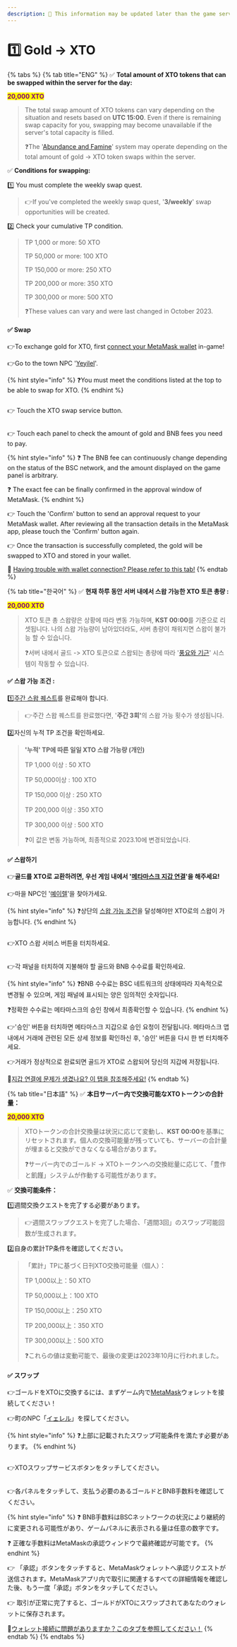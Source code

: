 ```yaml
---
description: 🛑 This information may be updated later than the game server data.
---
```


# 1️⃣ Gold -> XTO

{% tabs %}
{% tab title="ENG" %}
✅ **Total amount of XTO tokens that can be swapped within the server for the day:**&#x20;

<mark style="color:purple;">**20,000 XTO**</mark>

> The total swap amount of XTO tokens can vary depending on the situation and resets based on **UTC 15:00**. Even if there is remaining swap capacity for you, swapping may become unavailable if the server's total capacity is filled.
>
> ❓The '[Abundance and Famine](abundance-and-famine.md#eng)' system may operate depending on the total amount of gold -> XTO token swaps within the server.

✅ **Conditions for swapping:**

1️⃣ You must complete the weekly swap quest.&#x20;

> 👉If you've completed the weekly swap quest, '**3/weekly**' swap opportunities will be created.

2️⃣ Check your cumulative TP condition.

> TP 1,000 or more: 50 XTO&#x20;
>
> TP 50,000 or more: 100 XTO&#x20;
>
> TP 150,000 or more: 250 XTO&#x20;
>
> TP 200,000 or more: 350 XTO&#x20;
>
> TP 300,000 or more: 500 XTO
>
> ❓These values can vary and were last changed in October 2023.

#### ✅ Swap

👉To exchange gold for XTO, first [connect your MetaMask wallet](../../getting-started-guide/wallet-connection/connecting-games-and-metamask.md#eng) in-game!

👉Go to the town NPC '[Yeyilel](../../field-info/rotten-hill/npc-rotten-hill.md#yeyilel-yeireru)'.

{% hint style="info" %}
❓You must meet the conditions listed at the top to be able to swap for XTO.
{% endhint %}

<figure><img src="../../.gitbook/assets/image (149).png" alt=""><figcaption></figcaption></figure>

👉 Touch the XTO swap service button.

<figure><img src="../../.gitbook/assets/image (153).png" alt=""><figcaption></figcaption></figure>

👉 Touch each panel to check the amount of gold and BNB fees you need to pay.

{% hint style="info" %}
❓ The BNB fee can continuously change depending on the status of the BSC network, and the amount displayed on the game panel is arbitrary.&#x20;

❓ The exact fee can be finally confirmed in the approval window of MetaMask.
{% endhint %}

👉 Touch the 'Confirm' button to send an approval request to your MetaMask wallet. After reviewing all the transaction details in the MetaMask app, please touch the 'Confirm' button again.&#x20;

👉 Once the transaction is successfully completed, the gold will be swapped to XTO and stored in your wallet.

🛑 [Having trouble with wallet connection? Please refer to this tab!](../../getting-started-guide/wallet-connection/commonly-issues.md#eng)
{% endtab %}

{% tab title="한국어" %}
✅ **현재 하루 동안 서버 내에서 스왑 가능한 XTO 토큰 총량 :**&#x20;

<mark style="color:purple;">**20,000 XTO**</mark>

> XTO 토큰 총 스왑량은 상황에 따라 변동 가능하며, **KST 00:00**를 기준으로 리셋됩니다. 나의 스왑 가능량이 남아있더라도, 서버 총량이 채워지면 스왑이 불가능 할 수 있습니다.
>
> ❓서버 내에서 골드 -> XTO 토큰으로 스왑되는 총량에 따라 '[풍요와 기근](abundance-and-famine.md#undefined-1)' 시스템이 작동할 수 있습니다.

#### ✅ 스왑 가능 조건 :

1️⃣[주간 스왑 퀘스트](../../contents/weekly-swap-quests.md)를 완료해야 합니다.

> 👉주간 스왑 퀘스트를 완료했다면, '**주간 3회'**&#xC758; 스왑 가능 횟수가 생성됩니다.

2️⃣자신의 누적 TP 조건을 확인하세요.

> **'누적' TP에 따른 일일 XTO 스왑 가능량 (개인)**
>
> TP 1,000 이상 : 50 XTO
>
> TP 50,000이상 : 100 XTO&#x20;
>
> TP 150,000 이상 : 250 XTO&#x20;
>
> TP 200,000 이상 : 350 XTO&#x20;
>
> TP 300,000 이상 : 500 XTO
>
> ❓이 값은 변동 가능하며, 최종적으로 2023.10에 변경되었습니다.

#### ✅ 스왑하기

👉**골드를 XTO로 교환하려면, 우선 게임 내에서 '**[**메타마스크 지갑 연결**](../../getting-started-guide/wallet-connection/connecting-games-and-metamask.md#undefined-1)**'을 해주세요!**

👉마을 NPC인 '[예이렐](../../field-info/rotten-hill/npc-rotten-hill.md#yeyilel-yeireru)'을 찾아가세요.

{% hint style="info" %}
❓상단의 [스왑 가능 조건](gold-greater-than-xto.md#undefined-2)을 달성해야만 XTO로의 스왑이 가능합니다.
{% endhint %}

<figure><img src="../../.gitbook/assets/image (149).png" alt=""><figcaption></figcaption></figure>

👉XTO 스왑 서비스 버튼을 터치하세요.

<figure><img src="../../.gitbook/assets/image (153).png" alt=""><figcaption></figcaption></figure>

👉각 패널을 터치하여 지불해야 할 골드와 BNB 수수료를 확인하세요.

{% hint style="info" %}
❓BNB 수수료는 BSC 네트워크의 상태에따라 지속적으로 변경될 수 있으며, 게임 패널에 표시되는 양은 임의적인 숫자입니다.&#x20;

❓정확한 수수료는 메타마스크의 승인 창에서 최종확인할 수 있습니다.
{% endhint %}

👉'승인' 버튼을 터치하면 메타마스크 지갑으로 승인 요청이 전달됩니다. 메타마스크 앱 내에서 거래에 관련된 모든 상세 정보를 확인하신 후, '승인' 버튼을 다시 한 번 터치해주세요.

👉거래가 정상적으로 완료되면 골드가 XTO로 스왑되어 당신의 지갑에 저장됩니다.&#x20;

🛑[지갑 연결에 문제가 생겼나요? 이 탭을 참조해주세요!](../../getting-started-guide/wallet-connection/commonly-issues.md)
{% endtab %}

{% tab title="日本語" %}
✅ **本日サーバー内で交換可能なXTOトークンの合計量：**

<mark style="color:purple;">**20,000 XTO**</mark>

> XTOトークンの合計交換量は状況に応じて変動し、**KST 00:00**を基準にリセットされます。個人の交換可能量が残っていても、サーバーの合計量が埋まると交換ができなくなる場合があります。&#x20;
>
> ❓サーバー内でのゴールド -> XTOトークンへの交換総量に応じて、「豊作と飢饉」システムが作動する可能性があります。

✅ **交換可能条件：**

1️⃣週間交換クエストを完了する必要があります。&#x20;

> 👉週間スワップクエストを完了した場合、「週間3回」のスワップ可能回数が生成されます。

2️⃣自身の累計TP条件を確認してください。

> 「累計」TPに基づく日刊XTO交換可能量（個人）：
>
> TP 1,000以上：50 XTO&#x20;
>
> TP 50,000以上：100 XTO&#x20;
>
> TP 150,000以上：250 XTO&#x20;
>
> TP 200,000以上：350 XTO&#x20;
>
> TP 300,000以上：500 XTO
>
> ❓これらの値は変動可能で、最後の変更は2023年10月に行われました。

#### ✅ スワップ

👉ゴールドをXTOに交換するには、まずゲーム内で[MetaMask](../../getting-started-guide/wallet-connection/connecting-games-and-metamask.md#ri-ben-yu)ウォレットを接続してください！

👉町のNPC「[イェレル](../../field-info/rotten-hill/npc-rotten-hill.md#yeyilel-yeireru)」を探してください。

{% hint style="info" %}
❓上部に記載されたスワップ可能条件を満たす必要があります。
{% endhint %}

<figure><img src="../../.gitbook/assets/image (149).png" alt=""><figcaption></figcaption></figure>

👉XTOスワップサービスボタンをタッチしてください。

<figure><img src="../../.gitbook/assets/image (153).png" alt=""><figcaption></figcaption></figure>

👉各パネルをタッチして、支払う必要のあるゴールドとBNB手数料を確認してください。

{% hint style="info" %}
❓ BNB手数料はBSCネットワークの状況により継続的に変更される可能性があり、ゲームパネルに表示される量は任意の数字です。&#x20;

❓ 正確な手数料はMetaMaskの承認ウィンドウで最終確認が可能です。
{% endhint %}

👉 「承認」ボタンをタッチすると、MetaMaskウォレットへ承認リクエストが送信されます。MetaMaskアプリ内で取引に関連するすべての詳細情報を確認した後、もう一度「承認」ボタンをタッチしてください。&#x20;

👉 取引が正常に完了すると、ゴールドがXTOにスワップされてあなたのウォレットに保存されます。

🛑[ウォレット接続に問題がありますか？このタブを参照してください！](../../getting-started-guide/heroes/stats/elemental-bonus-damage.md#ri-ben-yu)
{% endtab %}
{% endtabs %}



